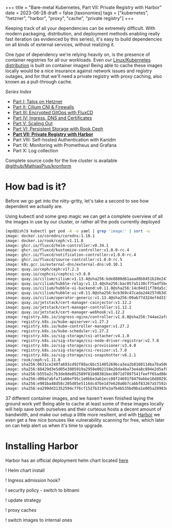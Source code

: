 +++
title = "Bare-metal Kubernetes, Part VII: Private Registry with Harbor"
date = 2023-06-28
draft = false
[taxonomies]
tags = ["kubernetes", "hetzner", "harbor", "proxy", "cache", "private registry"]
+++

Keeping track of all your dependencies can be extremely difficult. With modern packaging, distribution, and deployment methods enabling really fast iteration (as evidenced by this series), it's easy to build dependencies on all kinds of external services, without realizing it.

One *type* of dependency we're relying heavily on, is the presence of container registries for all our workloads. Even our [Linux/Kubernetes distribution](https://www.talos.dev/v1.4/reference/configuration/#installconfig) is built on container images! Being able to cache these images locally would be a nice insurance against network issues and registry outages, and for that we'll need a private registry with proxy caching, also known as a pull-through cache.

*Series Index*
* [Part I: Talos on Hetzner](@/posts/bare-metal-kubernetes-part-1-talos-on-hetzner/index.md)
* [Part II: Cilium CNI & Firewalls](@/posts/bare-metal-kubernetes-part-2-cilium-and-firewalls/index.md)
* [Part III: Encrypted GitOps with FluxCD](@/posts/bare-metal-kubernetes-part-3-encrypted-gitops-with-fluxcd/index.md)
* [Part IV: Ingress, DNS and Certificates](@/posts/bare-metal-kubernetes-part-4-ingress-dns-certificates/index.md)
* [Part V: Scaling Out](@/posts/bare-metal-kubernetes-part-5-scaling-out/index.md)
* [Part VI: Persistent Storage with Rook Ceph](@/posts/bare-metal-kubernetes-part-6-persistent-storage-with-rook-ceph/index.md)
* **[Part VII: Private Registry with Harbor](@/posts/bare-metal-kubernetes-part-7-private-registry-with-harbor/index.md)**
* Part VIII: Self-hosted Authentication with Kanidm
* Part IX: Monitoring with Prometheus and Grafana
* Part X: Log collection

Complete source code for the live cluster is available [@github/MathiasPius/kronform](https://github.com/MathiasPius/kronform)

# How bad is it?
Before we go get into the nitty-gritty, let's take a second to see how dependent we actually are.

Using kubectl and some grep magic we can get a complete overview of all the images in use by our cluster, or rather all the pods currently deployed

```bash
[mpd@ish]$ kubectl get pod -A -o yaml | grep 'image:' | sort -u
image: docker.io/coredns/coredns:1.10.1
image: docker.io/rook/ceph:v1.11.8
image: ghcr.io/fluxcd/helm-controller:v0.34.1
image: ghcr.io/fluxcd/kustomize-controller:v1.0.0-rc.4
image: ghcr.io/fluxcd/notification-controller:v1.0.0-rc.4
image: ghcr.io/fluxcd/source-controller:v1.0.0-rc.5
image: k8s.gcr.io/external-dns/external-dns:v0.10.1
image: quay.io/ceph/ceph:v17.2.3
image: quay.io/cephcsi/cephcsi:v3.8.0
image: quay.io/cilium/cilium:v1.13.4@sha256:bde8800d61aaad8b8451b10e247ac7bdeb7af187bb698f83d40ad75a38c1ee6b
image: quay.io/cilium/hubble-relay:v1.13.4@sha256:bac057a5130cf75adf5bc363292b1f2642c0c460ac9ff018fcae3daf64873871
image: quay.io/cilium/hubble-ui-backend:v0.11.0@sha256:14c04d11f78da5c363f88592abae8d2ecee3cbe009f443ef11df6ac5f692d839
image: quay.io/cilium/hubble-ui:v0.11.0@sha256:bcb369c47cada2d4257d63d3749f7f87c91dde32e010b223597306de95d1ecc8
image: quay.io/cilium/operator-generic:v1.13.4@sha256:09ab77d324ef4d31f7d341f97ec5a2a4860910076046d57a2d61494d426c6301
image: quay.io/jetstack/cert-manager-cainjector:v1.12.2
image: quay.io/jetstack/cert-manager-controller:v1.12.2
image: quay.io/jetstack/cert-manager-webhook:v1.12.2
image: registry.k8s.io/ingress-nginx/controller:v1.8.0@sha256:744ae2afd433a395eeb13dc03d3313facba92e96ad71d9feaafc85925493fee3
image: registry.k8s.io/kube-apiserver:v1.27.2
image: registry.k8s.io/kube-controller-manager:v1.27.2
image: registry.k8s.io/kube-scheduler:v1.27.2
image: registry.k8s.io/sig-storage/csi-attacher:v4.1.0
image: registry.k8s.io/sig-storage/csi-node-driver-registrar:v2.7.0
image: registry.k8s.io/sig-storage/csi-provisioner:v3.4.0
image: registry.k8s.io/sig-storage/csi-resizer:v1.7.0
image: registry.k8s.io/sig-storage/csi-snapshotter:v6.2.1
image: rook/ceph:v1.11.8
image: sha256:0631ce248fa693cd92f88ac6bc51485269bca3ea2b8160114ba7ba506196b167
image: sha256:88429d3e5d05e3805919a2958e002158e26da4ba73e4a8c894e2d5af066136c4
image: sha256:b555a2c7b3de8de852589f81b88381bec8071d7897541feeff65ad86d4be5e40
image: sha256:d00a7abfa71a66ef95c1e0bbe3ab1ecc08f24691f8479abbe16d802925869e6d
image: sha256:e901ba48d58c205d85e5116dc47be1d7e620a0b7cabbf83267a57592cf5ca739
image: sha256:ea299dd31352594c776cf1527b319fe3afb4b535bd9ba1e005a28983edf66330
```
37 different container images, and we haven't even finished laying the ground work yet! Being able to cache at least some of these images locally will help save both ourselves and their curteous hosts a decent amount of bandwidth, and make our setup a little more resilient, and with [Harbor](https://goharbor.io/) we even get a few nice bonuses like vulnerability scanning for free, which later on can help alert us when it's time to upgrade.

# Installing Harbor
Harbor has an official deployment helm chart located [here](https://github.com/goharbor/harbor-helm)


! Helm chart install


! Ingress admission hook?

! security policy - switch to bitnami

! update strategy


! proxy caches

! switch images to internal ones